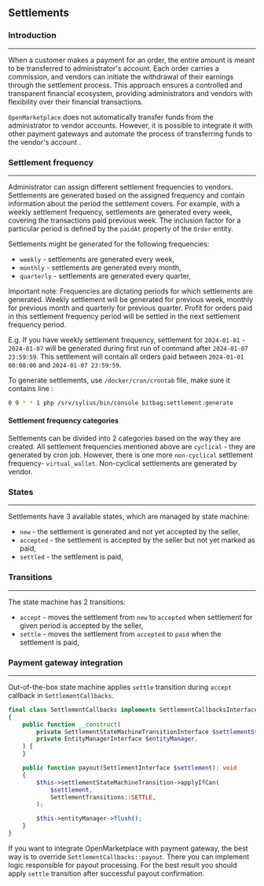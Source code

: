 ##  Settlements

### Introduction

---

When a customer makes a payment for an order, the entire amount is meant to be transferred to administrator's account. 
Each order carries a commission, and vendors can initiate the withdrawal of their earnings through the settlement process. 
This approach ensures a controlled and transparent financial ecosystem, providing administrators and vendors with flexibility over their financial transactions.

`OpenMarketplace` does not automatically transfer funds from the administrator to vendor accounts.
However, it is possible to integrate it with other payment gateways and automate the process of transferring funds to the vendor's account .

### Settlement frequency

---

Administrator can assign different settlement frequencies to vendors.
Settlements are generated based on the assigned frequency and contain information about the period the settlement covers.
For example, with a weekly settlement frequency, settlements are generated every week, covering the transactions paid previous week.
The inclusion factor for a particular period is defined by the `paidAt` property of the `Order` entity.

Settlements might be generated for the following frequencies:
- `weekly` - settlements are generated every week,
- `monthly` - settlements are generated every month,
- `quarterly` - settlements are generated every quarter,

Important note: Frequencies are dictating periods for which settlements are generated.
Weekly settlement will be generated for previous week, monthly for previous month and quarterly for previous quarter.
Profit for orders paid in this settlement frequency period will be settled in the next settlement frequency period.

E.g. If you have weekly settlement frequency, settlement for `2024-01-01` - `2024-01-07` will be generated during first run of command after `2024-01-07 23:59:59`.
This settlement will contain all orders paid between `2024-01-01 00:00:00` and `2024-01-07 23:59:59`.

To generate settlements, use `/docker/cron/crontab` file, make sure it contains line :
``` bash
0 9 * * 1 php /srv/sylius/bin/console bitbag:settlement:generate
```

#### Settlement frequency categories

Settlements can be divided into 2 categories based on the way they are created.
All settlement frequencies mentioned above are `cyclical` - they are generated by cron job.
However, there is one more `non-cyclical` settlement frequency- `virtual_wallet`.
Non-cyclical settlements are generated by vendor.

### States

---

Settlements have 3 available states, which are managed by state machine:
- `new` - the settlement is generated and not yet accepted by the seller,
- `accepted` - the settlement is accepted by the seller but not yet marked as paid,
- `settled` - the settlement is paid,

### Transitions

---

The state machine has 2 transitions:
- `accept` - moves the settlement from `new` to `accepted` when settlement for given period is accepted by the seller,
- `settle` - moves the settlement from `accepted` to `paid` when the settlement is paid,

### Payment gateway integration

---

Out-of-the-box state machine applies `settle` transition during `accept` callback in `SettlementCallbacks`.

```php
final class SettlementCallbacks implements SettlementCallbacksInterface
{
    public function __construct(
        private SettlementStateMachineTransitionInterface $settlementStateMachineTransition,
        private EntityManagerInterface $entityManager,
    ) {
    }

    public function payout(SettlementInterface $settlement): void
    {
        $this->settlementStateMachineTransition->applyIfCan(
            $settlement,
            SettlementTransitions::SETTLE,
        );

        $this->entityManager->flush();
    }
}
```

If you want to integrate OpenMarketplace with payment gateway, the best way is to override `SettlementCallbacks::payout`.
There you can implement logic responsible for payout processing.
 For the best result you should apply `settle` transition after successful payout confirmation.
